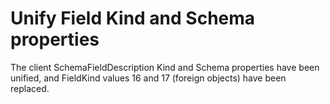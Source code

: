 # Unify Field Kind and Schema properties

The client SchemaFieldDescription Kind and Schema properties have been unified, and FieldKind values 16 and 17 (foreign objects) have been replaced.
